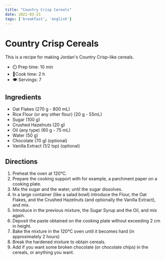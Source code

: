 ```yaml
---
title: "Country Crisp Cereals"
date: 2021-03-23
tags: ['breakfast', 'english']
---
```


# Country Crisp Cereals

This is a recipe for making Jordan's Country Crisp-like cereals.

- ⏲️ Prep time: 10 min
- 🍳Cook time: 2 h
- 🍽️ Servings: 7

## Ingredients

- Oat Flakes (270 g - 800 mL)
- Rice Flour (or any other flour) (20 g - 55mL)
- Sugar (100 g)
- Crushed Hazelnuts (20 g)
- Oil (any type) (60 g - 75 mL)
- Water (50 g)
- Chocolate (70 g) (optional)
- Vanilla Extract (1/2 tsp) (optional)

## Directions

1. Preheat the oven at 120°C.
2. Prepare the cooking support with for example, a parchment paper on a cooking plate.
3. Mix the sugar and the water, until the sugar dissolves.
4. In a large container (like a salad bowl) introduce the Flour, the Oat Flakes, and the Crushed Hazelnuts (and optionally the Vanilla Extract), and mix.
5. Introduce in the previous mixture, the Sugar Syrup and the Oil, and mix again.
6. Deposit the paste obtained on the cooking plate without exceeding 2 cm in height.
7. Bake the mixture in the 120°C oven until it becomes hard (in approximately 2 hours)
8. Break the hardened mixture to obtain cereals.
9. Add if you want some broken chocolate (or chocolate chips) in the cereals, or anything you want.
